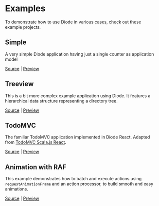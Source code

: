 # Examples

To demonstrate how to use Diode in various cases, check out these example projects.

## Simple

A very simple Diode application having just a single counter as application model

[Source](https://github.com/suzaku-io/diode/tree/master/examples/simple) | [Preview](https://diode.suzaku.io/examples/simple/)

## Treeview

This is a bit more complex example application using Diode. It features a hierarchical data structure representing a directory tree.

[Source](https://github.com/suzaku-io/diode/tree/master/examples/treeview) | [Preview](https://diode.suzaku.io/examples/treeview/)

## TodoMVC

The familiar TodoMVC application implemented in Diode React. Adapted from 
[TodoMVC Scala.js React](https://github.com/tastejs/todomvc/tree/master/examples/scalajs-react).

[Source](https://github.com/suzaku-io/diode/tree/master/examples/todomvc) | [Preview](https://diode.suzaku.io/examples/todomvc/)

## Animation with RAF

This example demonstrates how to batch and execute actions using `requestAnimationFrame` and an action processor, to build smooth and easy animations.

[Source](https://github.com/suzaku-io/diode/tree/master/examples/raf) | [Preview](https://diode.suzaku.io/examples/raf/)
